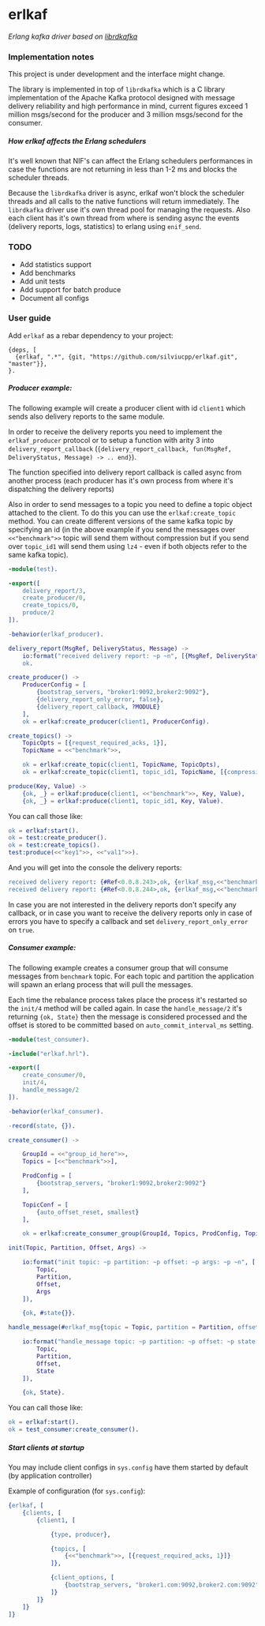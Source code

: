 # erlkaf

*Erlang kafka driver based on [librdkafka][1]*

### Implementation notes

This project is under development and the interface might change.

The library is implemented in top of `librdkafka` which is a C library implementation of the Apache Kafka protocol 
designed with message delivery reliability and high performance in mind, current figures exceed 1 million msgs/second 
for the producer and 3 million msgs/second for the consumer. 

##### How erlkaf affects the Erlang schedulers

It's well known that NIF's can affect the Erlang schedulers performances in case the functions are not returning in less
than 1-2 ms and blocks the scheduler threads.

Because the `librdkafka` driver is async, erlkaf won't block the scheduler threads and all calls to the native functions 
will return immediately. The `librdkafka` driver use it's own thread pool for managing the requests. Also each client 
has it's own thread from where is sending async the events (delivery reports, logs, statistics) to erlang 
using `enif_send`.

### TODO

- Add statistics support   
- Add benchmarks
- Add unit tests
- Add support for batch produce
- Document all configs

### User guide

Add `erlkaf` as a rebar dependency to your project:

```
{deps, [
  {erlkaf, ".*", {git, "https://github.com/silviucpp/erlkaf.git", "master"}},
}.
```

##### Producer example:

The following example will create a producer client with id `client1` which sends also delivery reports to the same module.

In order to receive the delivery reports you need to implement the `erlkaf_producer` protocol or to setup a function with
arity 3 into `delivery_report_callback` (`{delivery_report_callback, fun(MsgRef, DeliveryStatus, Message) -> .. end}`).

The function specified into delivery report callback is called async from another process (each producer has it's own process
from where it's dispatching the delivery reports)

Also in order to send messages to a topic you need to define a topic object attached to the client. To do this you can use the 
`erlkaf:create_topic` method. You can create different versions of the same kafka topic by specifying an id (in the above example
if you send the messages over `<<"benchmark">>` topic will send them without compression but if you send over `topic_id1` will send them
using `lz4` - even if both objects refer to the same kafka topic).

```erlang
-module(test).

-export([
    delivery_report/3,
    create_producer/0,
    create_topics/0,
    produce/2
]).

-behavior(erlkaf_producer).

delivery_report(MsgRef, DeliveryStatus, Message) ->
    io:format("received delivery report: ~p ~n", [{MsgRef, DeliveryStatus, Message}]),
    ok.

create_producer() ->
    ProducerConfig = [
        {bootstrap_servers, "broker1:9092,broker2:9092"},
        {delivery_report_only_error, false},
        {delivery_report_callback, ?MODULE}
    ],
    ok = erlkaf:create_producer(client1, ProducerConfig).

create_topics() ->
    TopicOpts = [{request_required_acks, 1}],
    TopicName = <<"benchmark">>,

    ok = erlkaf:create_topic(client1, TopicName, TopicOpts),
    ok = erlkaf:create_topic(client1, topic_id1, TopicName, [{compression_codec, lz4} | TopicOpts]).

produce(Key, Value) ->
    {ok, _} = erlkaf:produce(client1, <<"benchmark">>, Key, Value),
    {ok, _} = erlkaf:produce(client1, topic_id1, Key, Value).
``` 

You can call those like:

```erlang
ok = erlkaf:start().
ok = test:create_producer().
ok = test:create_topics().
test:produce(<<"key1">>, <<"val1">>).
```

And you will get into the console the delivery reports:
 
```erlang   
received delivery report: {#Ref<0.0.8.243>,ok, {erlkaf_msg,<<"benchmark">>,4,6172,<<"key1">>,<<"val1">>}} 
received delivery report: {#Ref<0.0.8.244>,ok, {erlkaf_msg,<<"benchmark">>,4,6173,<<"key1">>,<<"val1">>}}
```    

In case you are not interested in the delivery reports don't specify any callback, or in case you want to receive the 
delivery reports only in case of errors you have to specify a callback and set `delivery_report_only_error` on `true`.

##### Consumer example:

The following example creates a consumer group that will consume messages from `benchmark` topic. For each topic and partition
the application will spawn an erlang process that will pull the messages. 

Each time the rebalance process takes place the process it's restarted so the `init/4` method will be called again. In case the
`handle_message/2` it's returning `{ok, State}` then the message is considered processed and the offset is stored to be committed
based on `auto_commit_interval_ms` setting.

```erlang
-module(test_consumer).

-include("erlkaf.hrl").

-export([
    create_consumer/0,
    init/4,
    handle_message/2
]).

-behavior(erlkaf_consumer).

-record(state, {}).

create_consumer() ->

    GroupId = <<"group_id_here">>,
    Topics = [<<"benchmark">>],

    ProdConfig = [
        {bootstrap_servers, "broker1:9092,broker2:9092"}
    ],

    TopicConf = [
        {auto_offset_reset, smallest}
    ],

    ok = erlkaf:create_consumer_group(GroupId, Topics, ProdConfig, TopicConf, ?MODULE, []).

init(Topic, Partition, Offset, Args) ->

    io:format("init topic: ~p partition: ~p offset: ~p args: ~p ~n", [
        Topic, 
        Partition, 
        Offset, 
        Args
    ]),

    {ok, #state{}}.

handle_message(#erlkaf_msg{topic = Topic, partition = Partition, offset = Offset}, State) ->

    io:format("handle_message topic: ~p partition: ~p offset: ~p state: ~p ~n", [
        Topic, 
        Partition, 
        Offset, 
        State
    ]),

    {ok, State}.
```

You can call those like:

```erlang
ok = erlkaf:start().
ok = test_consumer:create_consumer().
```

##### Start clients at startup

You may include client configs in `sys.config` have them started by default (by application controller)

Example of configuration (for `sys.config`):

```erlang
{erlkaf, [
    {clients, [
        {client1, [

            {type, producer},

            {topics, [
                {<<"benchmark">>, [{request_required_acks, 1}]}
            ]},

            {client_options, [
                {bootstrap_servers, "broker1.com:9092,broker2.com:9092"}
            ]}
        ]}
    ]}
]}
```

[1]:https://github.com/edenhill/librdkafka
